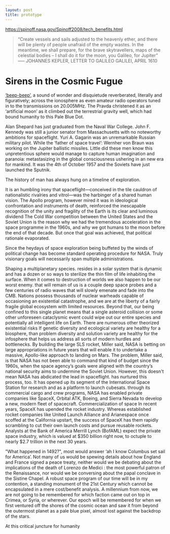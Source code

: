 ```yaml
---
layout: post
title: prototype
---
```


https://spinoff.nasa.gov/Spinoff2008/tech_benefits.html

> “Create vessels and sails adjusted to the heavenly ether, and there will be plenty of people unafraid of the empty wastes. In the meantime, we shall prepare, for the brave skytravellers, maps of the celestial bodies – I shall do it for the moon, you Galileo, for Jupiter” ––– JOHANNES KEPLER, LETTER TO GALILEO GALILEI, APRIL 1610

# Sirens in the Cosmic Fugue

   [‘beep-beep’](http://www.dd1us.de/sounds/DL3PD%20Alois%20-%2001%20-%20Sputnik%201%20first%20satellite%20reduced.mp3), a sound of wonder and disquietude reverberated, literally and figuratively; across the ionosphere as even amateur radio operators tuned in to the transmissions on 20.005MHz. The Pravda christened it as an ‘artificial moon’ as it climbed out the terrestrial gravity well, which had bound humanity to this Pale Blue Dot. 

Alan Shepard has just graduated from the Naval War College. John F. Kennedy was still a junior senator from Massachusetts with no noteworthy ambitions for spaceflight. Yuri A. Gagarin was an unremarkable Russian military pilot. While the ‘father of space travel’: Wernher von Braun was working on the Jupiter ballistic missiles. Little did these men know this unpretentious sphere would manage to capture human imagination and paranoia: metastasizing in the global consciousness ushering in an new era for mankind. It was the 4th of October 1957 and the Soviets have just launched the Sputnik. 


The history of man has always hung on a timeline of exploration.


It is an humbling irony that spaceflight—conceived in the tile cauldron of nationalistic rivalries and vitrol—was the harbinger of a shared human vision. The Apollo program, however mired it was in ideological confrontation and instruments of death, reinforced the inescapable recognition of the unity and fragility of the Earth is its clear and luminous dividend The Cold War competition between the United States and the Soviet Union is the reason why we had the tremendous acceleration in the space programme in the 1960s, and why we got humans to the moon before the end of that decade. But once that goal was achieved, that political rationale evaporated.


Since the heydays of space exploration being buffeted by the winds of political change has become standard operating procedure for NASA.  Truly visionary goals will necessarily span multiple administrations.

Shaping a multiplanetary species. resides in a solar system that is dynamic and has a dozen or so ways to sterilize the thin film of life inhabiting the surface. When it comes to destruction of worlds we also happen to be our worst enemy. that will remain of us is a couple deep space probes and a few centuries of radio waves that will slowly emenate and fade into the CMB. Nations possess thousands of nuclear warheads capable of occasioning an existential catastrophe, and we are at the liberty of a fairly fragile global ecosystem with limited resources. Beyond that, our being confined to this single planet means that a single asteroid collision or some other unforeseen cataclysmic event could wipe out our entire species and potentially all intelligent life on Earth. There are numerous other theorized existential risks
If genetic diversity and ecological variety are healthy for a biosphere, than problem diversity and solution variety are healthy for the infosphere that helps us address all sorts of modern hurdles and bottlenecks.
By building the large SLS rocket, Miller said, NASA is betting on large appropriations in future years that will enable it to undertake a massive, Apollo-like approach to landing on Mars. The problem, Miller said, is that NASA has not been able to command that kind of budget since the 1960s, when the space agency’s goals were aligned with the country’s national security aims to undermine the Soviet Union. However, this doesn't mean NASA has abdicated the lead in spaceflight. has nurtured this process, too. It has opened up its segment of the International Space Station for research and as a platform to launch cubesats. through its commercial cargo and crew programs, NASA has enabled private companies like SpaceX, Orbital ATK, Boeing, and Sierra Nevada to develop a new, modern fleet of spacecraft.
Commercialization of space In recent years, SpaceX has upended the rocket industry. Whereas established rocket companies like United Launch Alliance and Arianespace once scoffed at the California upstart, the success of SpaceX has them rapidly scrambling to cut their own launch costs and pursue reusable rockets. Analysts at the Bank of America Merrill Lynch (BofAML) expect the private space industry, which is valued at $350 billion right now, to octuple to nearly $2.7 trillion in the next 30 years.


 "What happened in 1492?", most would answer ‘ah I know Columbus set sail for America’. Not many of us would be spewing details about how England and France signed a peace treaty, neither would we be debating about the implications of the death of Lorenzo de Medici : the most powerful patron of the Renaissance, nor would we be conversing about the papal conclave in the Sistine Chapel. A robust space program of our time will be in my contention, a standing monument of the 21st Century which cannot be encapsulated in a mere cost/benefit analysis. A millennium from now, we are not going to be remembered for which faction came out on top in Crimea, or Syria, or wherever.  Our epoch will be remembered for when we first ventured off the shores of the cosmic ocean and saw it from beyond the outermost planet as a pale blue pixel, almost lost against the backdrop of the stars.

At this critical juncture for humanity 
